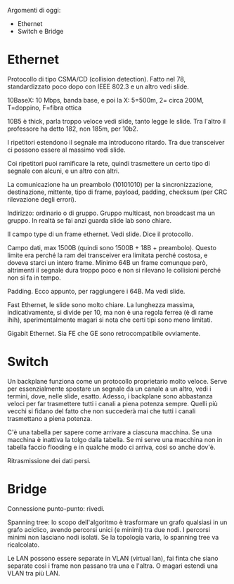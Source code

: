 Argomenti di oggi:
* Ethernet
* Switch e Bridge

# Ethernet

Protocollo di tipo CSMA/CD (collision detection). Fatto nel 78, standardizzato poco dopo con IEEE 802.3 e un altro vedi slide.

10BaseX: 10 Mbps, banda base, e poi la X: 5=500m, 2= circa 200M, T=doppino, F=fibra ottica

10B5 è thick, parla troppo veloce vedi slide, tanto legge le slide. Tra l'altro il professore ha detto 182, non 185m, per 10b2.

I ripetitori estendono il segnale ma introducono ritardo. Tra due transceiver ci possono essere al massimo vedi slide.

Coi ripetitori puoi ramificare la rete, quindi trasmettere un certo tipo di segnale con alcuni, e un altro con altri.

La comunicazione ha un preambolo (10101010) per la sincronizzazione, destinazione, mittente, tipo di frame, payload, padding, checksum (per CRC rilevazione degli errori).

Indirizzo: ordinario o di gruppo. Gruppo multicast, non broadcast ma un gruppo. In realtà se fai anzi guarda slide lab sono chiare.

Il campo type di un frame ethernet. Vedi slide. Dice il protocollo.

Campo dati, max 1500B (quindi sono 1500B + 18B + preambolo). Questo limite era perché la ram dei transceiver era limitata perché costosa, e doveva starci un intero frame. Minimo 64B un frame comunque però, altrimenti il segnale dura troppo poco e non si rilevano le collisioni perché non si fa in tempo.

Padding. Ecco appunto, per raggiungere i 64B. Ma vedi slide.

Fast Ethernet, le slide sono molto chiare. La lunghezza massima, indicativamente, si divide per 10, ma non è una regola ferrea (è di rame ihih), sperimentalmente magari si nota che certi tipi sono meno limitati.

Gigabit Ethernet. Sia FE che GE sono retrocompatibile ovviamente.

# Switch

Un backplane funziona come un protocollo proprietario molto veloce. Serve per essenzialmente spostare un segnale da un canale a un altro, vedi i termini, dove, nelle slide, esatto. Adesso, i backplane sono abbastanza veloci per far trasmettere tutti i canali a piena potenza sempre. Quelli più vecchi si fidano del fatto che non succederà mai che tutti i canali trasmettano a piena potenza.

C'è una tabella per sapere come arrivare a ciascuna macchina. Se una macchina è inattiva la tolgo dalla tabella. Se mi serve una macchina non in tabella faccio flooding e in qualche modo ci arriva, così so anche dov'è.

Ritrasmissione dei dati persi.

# Bridge

Connessione punto-punto: rivedi.

Spanning tree: lo scopo dell'algoritmo è trasformare un grafo qualsiasi in un grafo aciclico, avendo percorsi unici (e minimi) tra due nodi. I percorsi minimi non lasciano nodi isolati. Se la topologia varia, lo spanning tree va ricalcolato.

Le LAN possono essere separate in VLAN (virtual lan), fai finta che siano separate così i frame non passano tra una e l'altra. O magari estendi una VLAN tra più LAN.